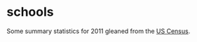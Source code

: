 schools
=======

Some summary statistics for 2011 gleaned from the [US Census](http://www.census.gov/govs/school/).

